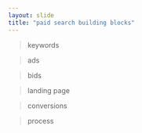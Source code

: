 ```yaml
---
layout: slide
title: "paid search building blocks"
---
```

> keywords

> ads

> bids

> landing page

> conversions

> process
